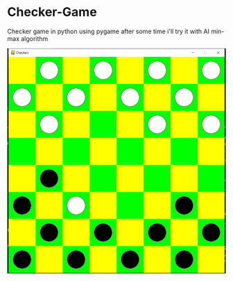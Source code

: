 # Checker-Game
Checker game in python using pygame after some time i'll try it with AI min-max algorithm

![alt text](https://github.com/DZ521111/Checker-Game/blob/main/gamepage.png?raw=true)
